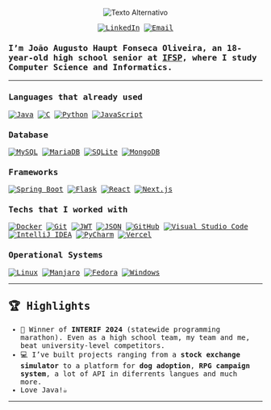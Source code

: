 <p align="center">
  <img src="https://imgur.com/pp6KbPW.gif" alt="Texto Alternativo">
</p>
<samp>
<div align="center">

[![LinkedIn](https://img.shields.io/badge/linkedin-0077B5.svg?style=for-the-badge&logoColor=white&logo=linkedin)](https://linkedin.com/in/joaoahaupt)
[![Email](https://img.shields.io/badge/email-c71610.svg?style=for-the-badge&logoColor=white&logo=gmail)](joao.haupt.oliveira@gmail.com)

</div>
<h3>
  I’m João Augusto Haupt Fonseca Oliveira, an 18-year-old <b>high school senior</b> at 
  <a href="https://www.ifsp.edu.br/" target="_blank">IFSP</a>, where I study 
  <b>Computer Science and Informatics</b>.
</h3>

---

### Languages that already used

[![Java](https://img.shields.io/badge/Java-%23ED8B00.svg?logo=openjdk&logoColor=white)](#)
[![C](https://img.shields.io/badge/C-00599C?style=flat-square&logo=c&logoColor=white)](https://www.each.usp.br/digiampietri/ACH2001/)
[![Python](https://img.shields.io/badge/Python-3776AB?logo=python&logoColor=fff)](#)
[![JavaScript](https://img.shields.io/badge/JavaScript-F7DF1E?logo=javascript&logoColor=000)](#)

### Database

[![MySQL](https://img.shields.io/badge/MySQL-4479A1?logo=mysql&logoColor=fff)](#)
[![MariaDB](https://img.shields.io/badge/MariaDB-003545?logo=mariadb&logoColor=white)](#)
[![SQLite](https://img.shields.io/badge/SQLite-%2307405e.svg?logo=sqlite&logoColor=white)](#)
[![MongoDB](https://img.shields.io/badge/MongoDB-%234ea94b.svg?logo=mongodb&logoColor=white)](#)

### Frameworks 
[![Spring Boot](https://img.shields.io/badge/Spring%20Boot-6DB33F?logo=springboot&logoColor=fff)](#)
[![Flask](https://img.shields.io/badge/Flask-000?logo=flask&logoColor=fff)](#)
[![React](https://img.shields.io/badge/React-%2320232a.svg?logo=react&logoColor=%2361DAFB)](#)
[![Next.js](https://img.shields.io/badge/Next.js-000000?style=flat-square&logo=next.js&logoColor=white)](https://nextjs.org/)

### Techs that I worked with

[![Docker](https://img.shields.io/badge/Docker-2496ED?logo=docker&logoColor=fff)](#)
[![Git](https://img.shields.io/badge/Git-F05032?logo=git&logoColor=fff)](#)
[![JWT](https://img.shields.io/badge/JWT-000000?style=flat-square&logo=json-web-tokens&logoColor=white)](https://jwt.io/)
[![JSON](https://img.shields.io/badge/JSON-000?logo=json&logoColor=fff)](#)
[![GitHub](https://img.shields.io/badge/GitHub-%23121011.svg?logo=github&logoColor=white)](#)
[![Visual Studio Code](https://custom-icon-badges.demolab.com/badge/Visual%20Studio%20Code-0078d7.svg?logo=vsc&logoColor=white)](#)
[![IntelliJ IDEA](https://img.shields.io/badge/IntelliJIDEA-000000.svg?logo=intellij-idea&logoColor=white)](#)
[![PyCharm](https://img.shields.io/badge/PyCharm-000?logo=pycharm&logoColor=fff)](#)
[![Vercel](https://img.shields.io/badge/Vercel-%23000000.svg?logo=vercel&logoColor=white)](#)

### Operational Systems

[![Linux](https://img.shields.io/badge/Linux-FCC624?logo=linux&logoColor=black)](#)
[![Manjaro](https://img.shields.io/badge/Manjaro-35BF5C?logo=manjaro&logoColor=fff)](#)
[![Fedora](https://img.shields.io/badge/Fedora-51A2DA?logo=fedora&logoColor=fff)](#)
[![Windows](https://custom-icon-badges.demolab.com/badge/Windows-0078D6?logo=windows11&logoColor=white)](#)

---

## 🏆 Highlights
- 🥇 Winner of **INTERIF 2024** (statewide programming marathon). Even as a high school team, my team and me, beat university-level competitors.  
- 💻 I’ve built projects ranging from a **stock exchange simulator** to a platform for **dog adoption**, **RPG campaign system**, a lot of API in diferrents langues and much more.  
- Love Java!☕
---
